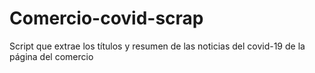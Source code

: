 # Comercio-covid-scrap
Script que extrae los títulos y resumen de las noticias del covid-19 de la página del comercio
